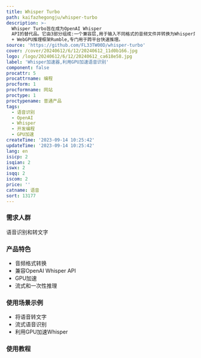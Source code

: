 ```yaml
---
title: Whisper Turbo
path: kaifazhegongju/whisper-turbo
description: >-
  Whisper Turbo旨在成为OpenAI Whisper
  API的替代品。它由3部分组成:一个兼容层,用于输入不同格式的音频文件并转换为Whisper兼容格式;开发者友好的API,支持一次性推理和流式模式;以及Rust
  + WebGPU推理框架Rumble,专门用于跨平台快速推理。
source: 'https://github.com/FL33TW00D/whisper-turbo'
cover: /cover/20240612/6/12/20240612_11d0b166.jpg
logo: /logo/20240612/6/12/20240612_ca618e58.jpg
label: 'Whisper加速器,利用GPU加速语音识别'
component: false
procattr: 5
procattrname: 编程
procform: 1
procformname: 网站
proctype: 1
proctypename: 普通产品
tags:
  - 语音识别
  - OpenAI
  - Whisper
  - 开发编程
  - GPU加速
createTime: '2023-09-14 10:25:42'
updateTime: '2023-09-14 10:25:42'
lang: en
isicp: 2
isqian: 2
iswx: 2
isqq: 2
iscom: 2
price: ''
catname: 语音
sort: 13177
---
```




### 需求人群
语音识别和转文字

### 产品特色
- 音频格式转换
- 兼容OpenAI Whisper API
- GPU加速
- 流式和一次性推理

### 使用场景示例
- 将语音转文字
- 流式语音识别
- 利用GPU加速Whisper

### 使用教程


  
